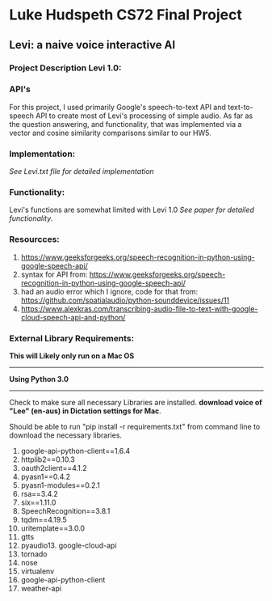 # Luke Hudspeth CS72 Final Project
## Levi: a naive voice interactive AI
### Project Description Levi 1.0:

### API's
For this project, I used primarily Google's speech-to-text API and text-to-speech API to create most of Levi's processing of simple audio.
As far as the question answering, and functionality, that was implemented via a vector
and cosine similarity comparisons similar to our HW5.

### Implementation:
*See Levi.txt file for detailed implementation*

### Functionality:
Levi's functions are somewhat limited with Levi 1.0
*See paper for detailed functionality*. 

### Resourcces:
1. https://www.geeksforgeeks.org/speech-recognition-in-python-using-google-speech-api/
2. syntax for API from:  https://www.geeksforgeeks.org/speech-recognition-in-python-using-google-speech-api/
3. had an audio error which I ignore, code for that from: https://github.com/spatialaudio/python-sounddevice/issues/11
4. https://www.alexkras.com/transcribing-audio-file-to-text-with-google-cloud-speech-api-and-python/


### External Library Requirements: 
**This will Likely only run on a Mac OS**
***
**Using Python 3.0**
***
Check to make sure all necessary Libraries are installed. 
**download voice of "Lee" (en-aus) in Dictation settings for Mac**. 

Should be able to run "pip install -r requirements.txt" from command line to download the necessary libraries. 
1. google-api-python-client==1.6.4
2. httplib2==0.10.3
3. oauth2client==4.1.2
4. pyasn1==0.4.2
5. pyasn1-modules==0.2.1
6. rsa==3.4.2
7. six==1.11.0
8. SpeechRecognition==3.8.1
9. tqdm==4.19.5
10. uritemplate==3.0.0
11. gtts
12. pyaudio13. google-cloud-api
13. tornado
14. nose
15. virtualenv
16. google-api-python-client
17. weather-api
